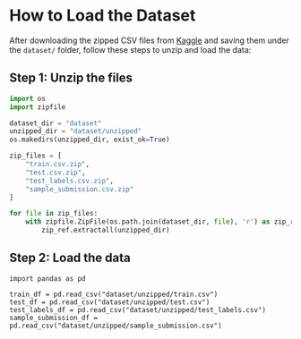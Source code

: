 # How to Load the Dataset

After downloading the zipped CSV files from [Kaggle](https://www.kaggle.com/c/jigsaw-toxic-comment-classification-challenge/data) and saving them under the `dataset/` folder, follow these steps to unzip and load the data:

## Step 1: Unzip the files

```python
import os
import zipfile

dataset_dir = "dataset"
unzipped_dir = "dataset/unzipped"
os.makedirs(unzipped_dir, exist_ok=True)

zip_files = [
    "train.csv.zip",
    "test.csv.zip",
    "test_labels.csv.zip",
    "sample_submission.csv.zip"
]

for file in zip_files:
    with zipfile.ZipFile(os.path.join(dataset_dir, file), 'r') as zip_ref:
        zip_ref.extractall(unzipped_dir)
```

## Step 2: Load the data
```
import pandas as pd

train_df = pd.read_csv("dataset/unzipped/train.csv")
test_df = pd.read_csv("dataset/unzipped/test.csv")
test_labels_df = pd.read_csv("dataset/unzipped/test_labels.csv")
sample_submission_df = pd.read_csv("dataset/unzipped/sample_submission.csv")
```
